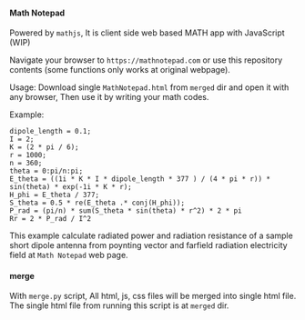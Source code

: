 #### Math Notepad 

Powered by `mathjs`, It is client side web based MATH app with JavaScript (WIP)

Navigate your browser to `https://mathnotepad.com` or use this repository contents (some functions only works at original webpage).

Usage: Download single `MathNotepad.html` from `merged` dir and open it with any browser, Then use it by writing your math codes.

Example:
```
dipole_length = 0.1; 
I = 2; 
K = (2 * pi / 6); 
r = 1000; 
n = 360; 
theta = 0:pi/n:pi; 
E_theta = ((1i * K * I * dipole_length * 377 ) / (4 * pi * r)) * sin(theta) * exp(-1i * K * r); 
H_phi = E_theta / 377; 
S_theta = 0.5 * re(E_theta .* conj(H_phi)); 
P_rad = (pi/n) * sum(S_theta * sin(theta) * r^2) * 2 * pi
Rr = 2 * P_rad / I^2
```

This example calculate radiated power and radiation resistance of a sample short dipole antenna from poynting vector and farfield radiation electricity field at `Math Notepad` web page.

#### merge

With `merge.py` script, All html, js, css files will be merged into single html file. The single html file from running this script is at `merged` dir.
